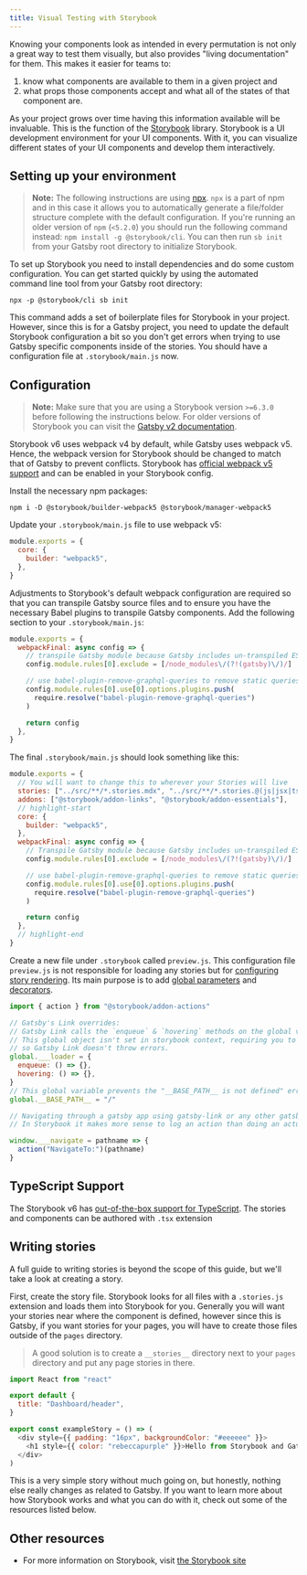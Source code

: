 ```yaml
---
title: Visual Testing with Storybook
---
```


Knowing your components look as intended in every permutation is not only a great way to test them visually, but also provides "living documentation" for them. This makes it easier for teams to:

1. know what components are available to them in a given project and
2. what props those components accept and what all of the states of that component are.

As your project grows over time having this information available will be invaluable. This is the function of the [Storybook](https://storybook.js.org/) library. Storybook is a UI development environment for your UI components. With it, you can visualize different states of your UI components and develop them interactively.

## Setting up your environment

> **Note:** The following instructions are using [npx](https://www.npmjs.com/package/npx). `npx` is a part of npm and in this case it allows you to automatically generate a file/folder structure complete with the default configuration. If you're running an older version of `npm` (`<5.2.0`) you should run the following command instead: `npm install -g @storybook/cli`. You can then run `sb init` from your Gatsby root directory to initialize Storybook.

To set up Storybook you need to install dependencies and do some custom configuration. You can get started quickly by using the automated command line tool from your Gatsby root directory:

```shell
npx -p @storybook/cli sb init
```

This command adds a set of boilerplate files for Storybook in your project. However, since this is for a Gatsby project, you need to update the default Storybook configuration a bit so you don't get errors when trying to use Gatsby specific components inside of the stories. You should have a configuration file at `.storybook/main.js` now.

## Configuration

> **Note:** Make sure that you are using a Storybook version `>=6.3.0` before following the instructions below. For older versions of Storybook you can visit the [Gatsby v2 documentation](https://v2.gatsbyjs.com/docs/how-to/testing/visual-testing-with-storybook/).

Storybook v6 uses webpack v4 by default, while Gatsby uses webpack v5. Hence, the webpack version for Storybook should be changed to match that of Gatsby to prevent conflicts. Storybook has [official webpack v5 support](https://storybook.js.org/blog/storybook-for-webpack-5/) and can be enabled in your Storybook config.

Install the necessary npm packages:

```shell
npm i -D @storybook/builder-webpack5 @storybook/manager-webpack5
```

Update your `.storybook/main.js` file to use webpack v5:

```js:title=.storybook/main.js
module.exports = {
  core: {
    builder: "webpack5",
  },
}
```

Adjustments to Storybook's default webpack configuration are required so that you can transpile Gatsby source files and to ensure you have the necessary Babel plugins to transpile Gatsby components. Add the following section to your `.storybook/main.js`:

```js:title=.storybook/main.js
module.exports = {
  webpackFinal: async config => {
    // transpile Gatsby module because Gatsby includes un-transpiled ES6 code.
    config.module.rules[0].exclude = [/node_modules\/(?!(gatsby)\/)/]

    // use babel-plugin-remove-graphql-queries to remove static queries from components when rendering in storybook
    config.module.rules[0].use[0].options.plugins.push(
      require.resolve("babel-plugin-remove-graphql-queries")
    )

    return config
  },
}
```

The final `.storybook/main.js` should look something like this:

```js:title=.storybook/main.js
module.exports = {
  // You will want to change this to wherever your Stories will live
  stories: ["../src/**/*.stories.mdx", "../src/**/*.stories.@(js|jsx|ts|tsx)"],
  addons: ["@storybook/addon-links", "@storybook/addon-essentials"],
  // highlight-start
  core: {
    builder: "webpack5",
  },
  webpackFinal: async config => {
    // Transpile Gatsby module because Gatsby includes un-transpiled ES6 code.
    config.module.rules[0].exclude = [/node_modules\/(?!(gatsby)\/)/]

    // use babel-plugin-remove-graphql-queries to remove static queries from components when rendering in storybook
    config.module.rules[0].use[0].options.plugins.push(
      require.resolve("babel-plugin-remove-graphql-queries")
    )

    return config
  },
  // highlight-end
}
```

Create a new file under `.storybook` called `preview.js`. This configuration file `preview.js` is not responsible for loading any stories but for [configuring story rendering](https://storybook.js.org/docs/react/configure/overview#configure-story-rendering). Its main purpose is to add [global parameters](https://storybook.js.org/docs/react/writing-stories/parameters#global-parameters) and [decorators](https://storybook.js.org/docs/react/writing-stories/decorators).

```js:title=.storybook/preview.js
import { action } from "@storybook/addon-actions"

// Gatsby's Link overrides:
// Gatsby Link calls the `enqueue` & `hovering` methods on the global variable ___loader.
// This global object isn't set in storybook context, requiring you to override it to empty functions (no-op),
// so Gatsby Link doesn't throw errors.
global.___loader = {
  enqueue: () => {},
  hovering: () => {},
}
// This global variable prevents the "__BASE_PATH__ is not defined" error inside Storybook.
global.__BASE_PATH__ = "/"

// Navigating through a gatsby app using gatsby-link or any other gatsby component will use the `___navigate` method.
// In Storybook it makes more sense to log an action than doing an actual navigate. Checkout the actions addon docs for more info: https://github.com/storybookjs/storybook/tree/master/addons/actions

window.___navigate = pathname => {
  action("NavigateTo:")(pathname)
}
```

## TypeScript Support

The Storybook v6 has [out-of-the-box support for TypeScript](https://storybook.js.org/docs/react/configure/typescript). The stories and components can be authored with `.tsx` extension

## Writing stories

A full guide to writing stories is beyond the scope of this guide, but we'll take a look at creating a story.

First, create the story file. Storybook looks for all files with a `.stories.js` extension and loads them into Storybook for you. Generally you will want your stories near where the component is defined, however since this is Gatsby, if you want stories for your pages, you will have to create those files outside of the `pages` directory.

> A good solution is to create a `__stories__` directory next to your `pages` directory and put any page stories in there.

```jsx:title=src/components/example.stories.js
import React from "react"

export default {
  title: "Dashboard/header",
}

export const exampleStory = () => (
  <div style={{ padding: "16px", backgroundColor: "#eeeeee" }}>
    <h1 style={{ color: "rebeccapurple" }}>Hello from Storybook and Gatsby!</h1>
  </div>
)
```

This is a very simple story without much going on, but honestly, nothing else really changes as related to Gatsby. If you want to learn more about how Storybook works and what you can do with it, check out some of the resources listed below.

## Other resources

- For more information on Storybook, visit [the Storybook site](https://storybook.js.org/)
